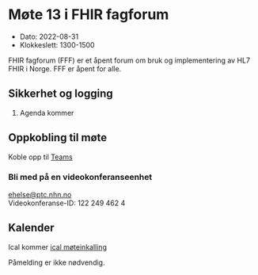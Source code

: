 # Møte 13 i FHIR fagforum

* Dato: 2022-08-31
* Klokkeslett: 1300-1500

FHIR fagforum (FFF) er et åpent forum om bruk og implementering av HL7 FHIR i Norge. FFF er åpent for alle.

## Sikkerhet og logging

1. Agenda kommer

## Oppkobling til møte

Koble opp til [Teams](https://teams.microsoft.com/l/meetup-join/19%3ameeting_MWEyZjU1ZGEtOTNmNy00OWUyLTg5NTQtNmQwZDFiZDcyOGQy%40thread.v2/0?context=%7b%22Tid%22%3a%221f8fc8cc-99b4-410a-95fa-286dd143b04d%22%2c%22Oid%22%3a%22a216d89f-4166-4e08-9907-183e70a2a420%22%7d)

### Bli med på en videokonferanseenhet

ehelse@ptc.nhn.no  
Videokonferanse-ID: 122 249 462 4

## Kalender

Ical kommer
[ical møteinkalling](ical/FHIR%20fagforum%20%2313.ics)

Påmelding er ikke nødvendig.
